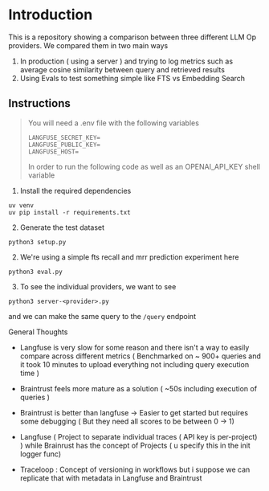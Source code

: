 # Introduction

This is a repository showing a comparison between three different LLM Op providers. We compared them in two main ways

1. In production ( using a server ) and trying to log metrics such as average cosine similarity between query and retrieved results
2. Using Evals to test something simple like FTS vs Embedding Search

## Instructions

> You will need a .env file with the following variables
>
> ```
> LANGFUSE_SECRET_KEY=
> LANGFUSE_PUBLIC_KEY=
> LANGFUSE_HOST=
> ```
>
> In order to run the following code as well as an OPENAI_API_KEY shell variable

1. Install the required dependencies

```
uv venv
uv pip install -r requirements.txt
```

2. Generate the test dataset

```
python3 setup.py
```

2. We're using a simple fts recall and mrr prediction experiment here

```
python3 eval.py
```

3. To see the individual providers, we want to see

```
python3 server-<provider>.py
```

and we can make the same query to the `/query` endpoint

General Thoughts

- Langfuse is very slow for some reason and there isn't a way to easily compare across different metrics ( Benchmarked on ~ 900+ queries and it took 10 minutes to upload everything not including query execution time )
- Braintrust feels more mature as a solution ( ~50s including execution of queries )

- Braintrust is better than langfuse -> Easier to get started but requires some debugging ( But they need all scores to be between 0 -> 1)
- Langfuse ( Project to separate individual traces ( API key is per-project) ) while Brainrust has the concept of Projects ( u specify this in the init logger func)
- Traceloop : Concept of versioning in workflows but i suppose we can replicate that with metadata in Langfuse and Braintrust
